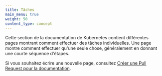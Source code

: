 ```yaml
---
title: Tâches
main_menu: true
weight: 50
content_type: concept
---
```


<!-- overview -->

Cette section de la documentation de Kubernetes contient différentes pages montrant
comment effectuer des tâches individuelles. Une page montre comment effectuer qu'une
seule chose, généralement en donnant une courte séquence d'étapes.

Si vous souhaitez écrire une nouvelle page, consultez 
[Créer une Pull Request pour la documentation](/fr/docs/contribute/new-content/open-a-pr/).
